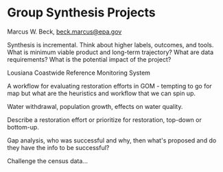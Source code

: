 # Group Synthesis Projects
Marcus W. Beck, beck.marcus@epa.gov  

Synthesis is incremental.  Think about higher labels, outcomes, and tools. What is minimum viable product and long-term trajectory?  What are data requirements? What is the potential impact of the project? 

Lousiana Coastwide Reference Monitoring System

A workflow for evaluating restoration efforts in GOM - tempting to go for map but what are the heuristics and workflow that we can spin up. 

Water withdrawal, population growth, effects on water quality.  

Describe a restoration effort or prioritize for restoration, top-down or bottom-up. 

Gap analysis, who was successful and why, then what's proposed and do they have the info to be successful?

Challenge the census data...
